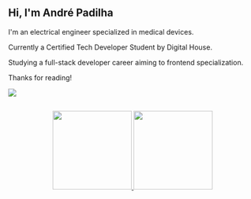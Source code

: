 ## Hi, I'm André Padilha


I'm an electrical engineer specialized in medical devices.

Currently a Certified Tech Developer Student by Digital House. 

Studying a full-stack developer career aiming to frontend specialization.

Thanks for reading!

<div align="left">
<a href="https://www.linkedin.com/in/awpadilha/" target="_blank">
<img src="https://img.shields.io/badge/LinkedIn-0077B5?style=for-the-badge&logo=linkedin&logoColor=white" target="_blank">
                                                                                                                         
##

<div align="center">
  <a href="https://github.com/awpadilha">
  <img height="160em" src="https://github-readme-stats.vercel.app/api?username=awpadilha&show_icons=true&title_color=fff&icon_color=37aaff&text_color=f8f8f2&bg_color=171c24&count_private=true"/>
  <img height="160em" src="https://github-readme-stats.vercel.app/api/top-langs/?username=awpadilha&layout=compact&title_color=fff&text_color=f8f8f2&hide=java&bg_color=171c24"/>
</div>



  

  
 
